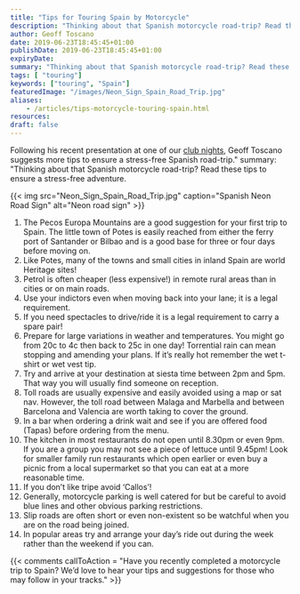 ```yaml
---
title: "Tips for Touring Spain by Motorcycle"
description: "Thinking about that Spanish motorcycle road-trip? Read these tips to ensure a stress-free adventure."
author: Geoff Toscano
date: 2019-06-23T18:45:45+01:00
publishDate: 2019-06-23T18:45:45+01:00
expiryDate:
summary: "Thinking about that Spanish motorcycle road-trip? Read these tips to ensure a stress-free adventure."
tags: [ "touring"] 
keywords: ["touring", "Spain"]
featuredImage: "/images/Neon_Sign_Spain_Road_Trip.jpg"
aliases:
    - /articles/tips-motorcycle-touring-spain.html
resources:
draft: false
---
```


Following his recent presentation at one of our [club nights](/social "Read more about our group meetings"), Geoff Toscano suggests more tips to ensure a stress-free Spanish road-trip."
summary: "Thinking about that Spanish motorcycle road-trip? Read these tips to ensure a stress-free adventure.

{{< img src="Neon_Sign_Spain_Road_Trip.jpg" caption="Spanish Neon Road Sign" alt="Neon road sign" >}}

1. The Pecos Europa Mountains are a good suggestion for your first trip to Spain. The little town of Potes is easily reached from either the ferry port of Santander or Bilbao and is a good base for three or four days before moving on.
2. Like Potes, many of the towns and small cities in inland Spain are world Heritage sites!
3. Petrol is often cheaper (less expensive!) in remote rural areas than in cities or on main roads.
4. Use your indictors even when moving back into your lane; it is a legal requirement.
5. If you need spectacles to drive/ride it is a legal requirement to carry a spare pair!
6. Prepare for large variations in weather and temperatures. You might go from 20c to 4c then back to 25c in one day! Torrential rain can mean stopping and amending your plans. If it’s really hot remember the wet t-shirt or wet vest tip.
7. Try and arrive at your destination at siesta time between 2pm and 5pm. That way you will usually find someone on reception.
8. Toll roads are usually expensive and easily avoided using a map or sat nav. However, the toll road between Malaga and Marbella and between Barcelona and Valencia are worth taking to cover the ground.
9. In a bar when ordering a drink wait and see if you are offered food (Tapas) before ordering from the menu.
10. The kitchen in most restaurants do not open until 8.30pm or even 9pm. If you are a group you may not see a piece of lettuce until 9.45pm! Look for smaller family run restaurants which open earlier or even buy a picnic from a local supermarket so that you can eat at a more reasonable time.
11. If you don’t like tripe avoid ‘Callos’!
12. Generally, motorcycle parking is well catered for but be careful to avoid blue lines and other obvious parking restrictions.
13. Slip roads are often short or even non-existent so be watchful when you are on the road being joined.
14. In popular areas try and arrange your day’s ride out during the week rather than the weekend if you can.

{{< comments callToAction = "Have you recently completed a motorcycle trip to Spain? We’d love to hear your tips and suggestions for those who may follow in your tracks." >}}